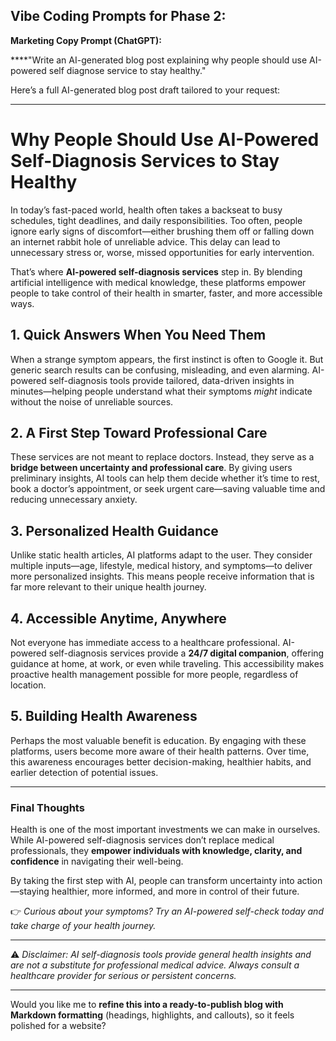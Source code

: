 ## **Vibe Coding Prompts for Phase 2:**

**Marketing Copy Prompt (ChatGPT):**

****"Write an AI-generated blog post explaining why people should use AI-powered self diagnose service to stay healthy."

Here’s a full AI-generated blog post draft tailored to your request:

---

# Why People Should Use AI-Powered Self-Diagnosis Services to Stay Healthy

In today’s fast-paced world, health often takes a backseat to busy schedules, tight deadlines, and daily responsibilities. Too often, people ignore early signs of discomfort—either brushing them off or falling down an internet rabbit hole of unreliable advice. This delay can lead to unnecessary stress or, worse, missed opportunities for early intervention.

That’s where **AI-powered self-diagnosis services** step in. By blending artificial intelligence with medical knowledge, these platforms empower people to take control of their health in smarter, faster, and more accessible ways.

## 1. Quick Answers When You Need Them

When a strange symptom appears, the first instinct is often to Google it. But generic search results can be confusing, misleading, and even alarming. AI-powered self-diagnosis tools provide tailored, data-driven insights in minutes—helping people understand what their symptoms *might* indicate without the noise of unreliable sources.

## 2. A First Step Toward Professional Care

These services are not meant to replace doctors. Instead, they serve as a **bridge between uncertainty and professional care**. By giving users preliminary insights, AI tools can help them decide whether it’s time to rest, book a doctor’s appointment, or seek urgent care—saving valuable time and reducing unnecessary anxiety.

## 3. Personalized Health Guidance

Unlike static health articles, AI platforms adapt to the user. They consider multiple inputs—age, lifestyle, medical history, and symptoms—to deliver more personalized insights. This means people receive information that is far more relevant to their unique health journey.

## 4. Accessible Anytime, Anywhere

Not everyone has immediate access to a healthcare professional. AI-powered self-diagnosis services provide a **24/7 digital companion**, offering guidance at home, at work, or even while traveling. This accessibility makes proactive health management possible for more people, regardless of location.

## 5. Building Health Awareness

Perhaps the most valuable benefit is education. By engaging with these platforms, users become more aware of their health patterns. Over time, this awareness encourages better decision-making, healthier habits, and earlier detection of potential issues.

---

### Final Thoughts

Health is one of the most important investments we can make in ourselves. While AI-powered self-diagnosis services don’t replace medical professionals, they **empower individuals with knowledge, clarity, and confidence** in navigating their well-being.

By taking the first step with AI, people can transform uncertainty into action—staying healthier, more informed, and more in control of their future.

👉 *Curious about your symptoms? Try an AI-powered self-check today and take charge of your health journey.*

---

⚠️ *Disclaimer: AI self-diagnosis tools provide general health insights and are not a substitute for professional medical advice. Always consult a healthcare provider for serious or persistent concerns.*

---

Would you like me to **refine this into a ready-to-publish blog with Markdown formatting** (headings, highlights, and callouts), so it feels polished for a website?
